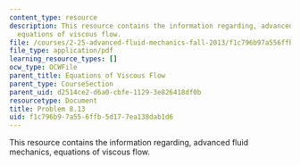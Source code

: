 ```yaml
---
content_type: resource
description: This resource contains the information regarding, advanced fluid mechanics,
  equations of viscous flow.
file: /courses/2-25-advanced-fluid-mechanics-fall-2013/f1c796b97a556ffb5d177ea138dab1d6_MIT2_25F13_Shapi8.13_Prob.pdf
file_type: application/pdf
learning_resource_types: []
ocw_type: OCWFile
parent_title: Equations of Viscous Flow
parent_type: CourseSection
parent_uid: d2514ce2-d6a0-cbfe-1129-3e826418df0b
resourcetype: Document
title: Problem 8.13
uid: f1c796b9-7a55-6ffb-5d17-7ea138dab1d6
---
```

This resource contains the information regarding, advanced fluid mechanics, equations of viscous flow.